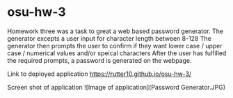 # osu-hw-3
Homework three was a task to great a web based password generator. 
The generator excepts a user input for character length between 8-128
The generator then prompts the user to confirm if they want lower case / upper case / numerical values and/or speical characters
After the user has fulfilled the required prompts, a password is generated on the webpage. 


Link to deployed application
https://rutter10.github.io/osu-hw-3/


Screen shot of application
![Image of application](Password Generator.JPG)

